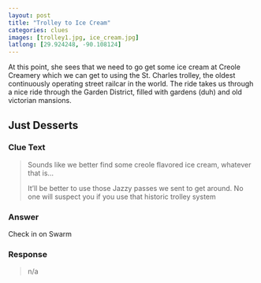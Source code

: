 ```yaml
---
layout: post
title: "Trolley to Ice Cream"
categories: clues
images: [trolley1.jpg, ice_cream.jpg]
latlong: [29.924248, -90.108124]
---
```


At this point, she sees that we need to go get some ice cream at Creole Creamery which we can get to using the St. Charles trolley, the oldest continuously operating street railcar in the world. The ride takes us through a nice ride through the Garden District, filled with gardens (duh) and old victorian mansions.

<!--excerpt-->

## Just Desserts
### Clue Text
><p>Sounds like we better find some creole flavored ice cream, whatever that is…</p><p>It’ll be better to use those Jazzy passes we sent to get around. No one will suspect you if you use that historic trolley system</p>

### Answer
Check in on Swarm

### Response
>n/a
